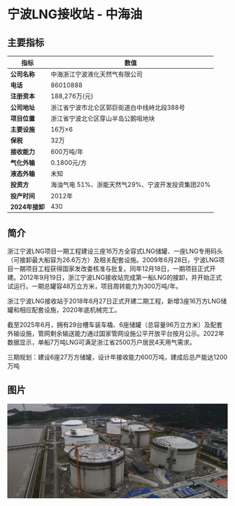 # 宁波LNG接收站 - 中海油



## 主要指标
|指标|数值|
|---|--------|
|**公司名称**|中海浙江宁波液化天然气有限公司|
|**电话**|86010888|
|**注册资本**|188,276万(元)|
|**公司地址**|浙江省宁波市北仑区郭巨街道白中线峙北段388号|
|**项目位置**|浙江省宁波北仑区穿山半岛公鹅咀地块|
|**主要设施**|16万×6|
|**保税**|32万|
|**接收能力**|600万吨/年|
|**气化外输**|0.1800元/方|
|**液态外输**|未知|
|**投资方**|海油气电 51%、浙能天然气29%、宁波开发投资集团20%|
|**投产时间**|2012年|
|**2024年接卸**|430|


## 简介

浙江宁波LNG项目一期工程建设三座16万方全容式LNG储罐、一座LNG专用码头（可接卸最大船容为26.6万方）及相关配套设施。2009年6月28日，宁波LNG项目一期项目工程获得国家发改委核准与批复。同年12月18日，一期项目正式开建。2012年9月19日，浙江宁波LNG接收站完成第一船LNG的接卸，并开始正式试运行。一期总罐容48万立方米，项目周转能力为300万吨/年。

浙江宁波LNG接收站于2018年6月27日正式开建二期工程，新增3座16万方LNG储罐和相应配套设施，2020年底机械完工。


截至2025年6月，拥有29台槽车装车橇、6座储罐（总容量96万立方米）及配套外输设施，管网剩余输送能力通过国家管网设施公平开放平台按月公示。2022年数据显示，单船7万吨LNG可满足浙江省2500万户居民4天用气需求。

三期规划：建设6座27万方储罐，设计年接收能力600万吨，建成后总产能达1200万吨



## 图片

![宁波LNG](./images/rt011_2508240824.png)

